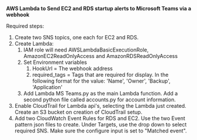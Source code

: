 **AWS Lambda to Send EC2 and RDS startup alerts to Microsoft Teams via a webhook**

Required steps:
1. Create two SNS topics, one each for EC2 and RDS.
2. Create Lambda:
   1. IAM role will need AWSLambdaBasicExecutionRole, AmazonEC2ReadOnlyAccess and AmazonRDSReadOnlyAccess
   2. Set Environment variables
      1. HookUrl = The webhook address
      2. required_tags = Tags that are required for display. In the following format for the value:	
         'Name', 'Owner', 'Backup', 'Application'
   3. Add Lambda MS Teams.py as the main Lambda function. Add a second python file called accounts.py for account information.
3. Enable CloudTrail for Lambda api's, selecting the Lambda just created. Create an S3 bucket on creation of CloudTrail setup.
4. Add two CloudWatch Event Rules for RDS and EC2. Use the two Event pattern json files to create. Under Targets, use the drop down to    select required SNS. Make sure the configure input is set to "Matched event".
